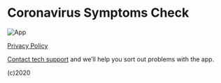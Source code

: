 # Coronavirus Symptoms Check

![App](https://drive.google.com/open?id=11lqGlRnO9D_-TskWWzEx-SAWm6V_AG72)

[Privacy Policy](https://drive.google.com/open?id=11Qg0tLZW54QHPMJeco8SlBtsShPYl-WqpbUcV7Qem2E)

     


 [Contact tech support](mailto:ios.appster7@gmail.com) and we’ll help you sort out problems with the app.
 
 (c)2020
